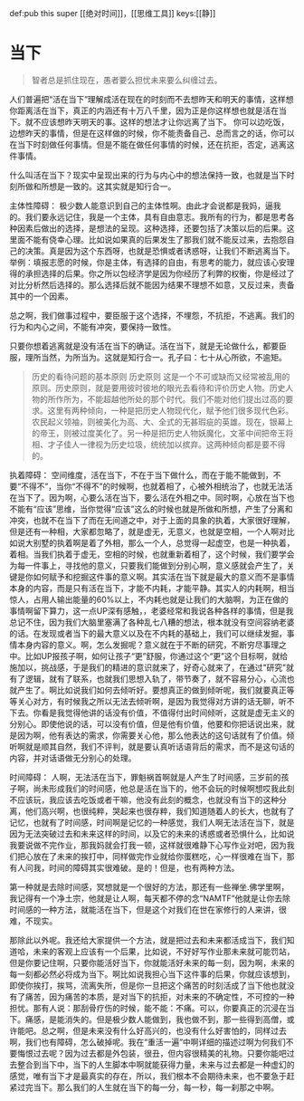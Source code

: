 def:pub this super [[绝对时间]]，[[思维工具]]
keys:[[静]]


# 当下

> 智者总是抓住现在，愚者要么担忧未来要么纠缠过去。

人们普遍把“活在当下”理解成活在现在的时刻而不去想昨天和明天的事情，这样想你距离活在当下，真正的内涵还有十万八千里，因为正是你这样想也就是活在当下。就不应该想昨天明天的事。这样的想法才让你远离了当下。
你可以边吃饭，边想昨天的事情，但是在这样做的时候，你不能责备自己、总而言之的话，你可以在当下时刻做任何事情。但是不能在做任何事情的时候，还在抗拒，否定，逃离这件事情。

什么叫活在当下？现实中呈现出来的行为与内心中的想法保持一致，也就是当下时刻所做和所想是一致的。这其实就是知行合一。

主体性障碍：
极少数人能意识到自己的主体性啊。由此才会说都是我妈，逼我的。我们要永远记住，我是一个主体，具有自由意志。我所有的行为，都是思考各种因素后做出的选择，是想法的呈现。这种选择，还要包括了决策以后的后果。这里面不能有侥幸心理。比如说如果真的后果发生了那我们就不能反过来，去抱怨自己的决策。真是因为这个东西呀，也就是恐惧或者诱惑呀，让我们不断逃离当下。举例：填报志愿的时候，你是主体，有选择的自由，有思考的能力，就应该心安理得的承担选择的后果。你之所以包经济学是因为你经历了利弊的权衡，你是经过了对比分析然后选择的。那么选择后就不能因为结果不理想不如意，又反过来，责备其中的一个因素。

总之啊，我们做事过程中，要臣服于这个选择，不埋怨，不抗拒，不逃离。我们的行为和内心之间，不能有冲突，要保持一致性。

只要你想着逃离就是没有活在当下的确证。活在当下，就是无论做什么，都要臣服，理所当然，为所当为。这就是知行合一。孔子曰：七十从心所欲，不逾矩。


>历史的看待问题的基本原则
历史原则
这是一个不可或缺而又经常被乱用的原则。历史原则，就是要用彼时彼地的眼光去看待和评价历史人物。历史人物的所作所为，不能超越他所处的那个时代。我们不能对他们提出过高的要求。这里有两种倾向，一种是把历史人物现代化，赋予他们很多现代色彩。农民起义领袖，则被美化为高、大、全式的无甚瑕疵的英雄。现在，银幕上的帝王，则被过度美化了。另一种是把历史人物妖魔化，文革中间把帝王将相、才子佳人一律视为历史垃圾，统统加以摈弃。这两种倾向都是要不得的。



执着障碍：
空间维度，活在当下，不在于当下做什么，而在于能不能做到，不要“不得不”，当你“不得不”的时候啊，也就着相了，心被外相统治了，也就无法活在当下了。因为啊，心要么活在当下，要么活在外相之中。同时啊，心放在当下也不能有“应该”思维，当你觉得“应该”这么的时候也就是所做和所想，产生了分离和冲突，也就不在当下了而在无间道之中，对于上面的具象的执着，大家很好理解，但是还有一种相，大家都忽略了，就是虚无，无意义，也就是空相，一个人啊对比如说大别墅的执着啊是着了外相，那么一个人，总觉得一起虚空，也是一种执着，着相。当我们执着于虚无，空相的时候，也就重新着相了，这个时候，我们要学会为每一件事上，寻找他的意义，只要我们能做到分别心啊，意义感就会产生了，关键是你如何赋予和挖掘这件事的意义啊。其实活在当下就是最大的意义而不是事情本身的内容，而是只有活在当下，才能不内耗，才能平静。其实人的内耗啊，相当惊人，占用人输出能量的60%以上，不内耗也就是让我们的大脑啊，为正在做的事情啊留下算力，这一点UP深有感触，，老婆经常和我说各种各样的事情，但是我总记不住，因为我们大脑里塞满了各种乱七八糟的想法，根本就没有空间容纳老婆的话。在发现或者当下的最大意义以及在不内耗的基础上，我们可以继续发掘，事情本身内容的意义。啊，怎么发掘呢？意义就在于不断的研究，不断穷尽事理之中。比如UP报孩子啊，如何让孩子“更”舒服，你通过这个“更”这个目标啊，就给施加以，挑战感，于是我们的精进的意识就来了，好奇心就来了，在通过"研究"就有了逻辑，就有了联系，也就我们思想入轨了，带节奏了，就不容易分心，心流也就产生了。啊比如说我们如何去倾听好。要想真正的做到倾听呢，我们就要真正等等关心对方，有时候我之所以无法去倾听啊，是因为我觉得对方讲的话无聊，听不下去。你看是我觉得他讲的话没有价值，不值得付出时间倾听，这就是虚无主义的分别心。即使他说的话，可以没有价值，但是他有价值，他要和你把话说出来，就是因为啊，他有表达的需求，你需要关心他，那么他表达的这句话就有了价值。倾听啊就是顺其自然，我们不评判，就是要认真听话语背后的需求，而不是这句话的内容，并对话语做无分别心的处理。

时间障碍：
人啊，无法活在当下，罪魁祸首啊就是人产生了时间感，三岁前的孩子啊，尚未形成我们的时间感，他总是活在当下的，他不会玩的时候啊想哎我此刻不应该玩，我应该去吃饭或者干嘛，他没有此刻的概念，也就没有当下的这种分离，他们高兴啊，也很纯粹，哭起来也很存粹，我们知道随着人的长大，也就有了记忆，也就有了时间感，时间啊是记忆的一种感觉，我们人啊无法活在当下，就是因为无法突破过去和未来这样的时间，以及它的未来的诱惑或者恐惧什么，比如说我要说做不完作业，那我妈就会打我一顿，这样就很难静下心写作业对吧，因为我们把心放在了未来的挨打中，同样做完作业就给你蛋糕吃，心一样很难在当下，那有人问我，时间的障碍其实很难破。是的！但是，也有两种方法。

第一种就是去除时间感，冥想就是一个很好的方法，那还有一些禅坐.佛学里啊，我记得有一个净土宗，他就是让人啊，每天都不停的念“NAMTF”他就是让你去除时间感的一种方法，就能活在当下，但是这个对我们在世在家修行的人来讲，很难，不现实。

那除此以外呢。我还给大家提供一个方法，就是把过去和未来都活成当下，我们知道哈，未来的客观上应该有一个后果，比如说，不好好写作业那未来就可能罚站，但是你要记住啊，只要你能活好当下，你就能活好未来的每一刻，因为啊，未来的每一刻都必然必将成为当下。啊比如说我担心当下这件事的后果，你就应该想到，即使你挨打，挨骂，流离失所，但是你一旦把这个痛苦的时刻活成了当下他也就没有了痛苦，因为痛苦的本质，是对当下的抗拒，对未来的不确定性，不可控的一种担忧。那有人说：那刮骨疗伤的时候，能不能：不痛。可以，你要真正的沉浸在当下。痛感，是能消失的。但是极少数人能做到，我也做不到，那一些得到高僧，或许能吧。总之啊，但是未来没有什么好高兴的，也没有什么好害怕的，同样过去啊，我们也有障碍，怎么破掉呢。我在“重活一遍”中啊详细的描述过啊为何我们不要悔恨过去呢？因为过去都是外包装，很丑，但内容很精美的礼物。只要你能吧过去整合到当下中，当下的人生脚本中啊就能获得力量，未来与过去都是一种虚幻的感觉，唯有当下才是最真实的存在，所以，我们根本不会期待未来，也不要急于赶紧过完当下。那么我们的人生就在当下的每一分，每一秒，每一刹那之中啊。


